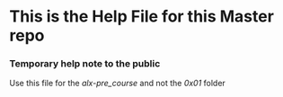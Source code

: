 # This is the Help File for this Master repo

### Temporary help note to the public
Use this file for the _alx-pre_course_ and not the _0x01_ folder
